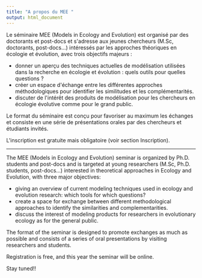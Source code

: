 ```yaml
---
title: "A propos du MEE "
output: html_document
---
```

Le séminaire MEE (Models in Ecology and Evolution) est organisé par des doctorants et post-docs et s'adresse aux jeunes chercheurs (M.Sc, doctorants, post-docs...) intéressés par les approches théoriques en écologie et évolution, avec trois objectifs majeurs :

* donner un aperçu des techniques actuelles de modélisation utilisées dans la recherche en écologie et évolution : quels outils pour quelles questions ?
* créer un espace d'échange entre les différentes approches méthodologiques pour identifier les similitudes et les complémentarités.
* discuter de l'intérêt des produits de modélisation pour les chercheurs en écologie évolutive comme pour le grand public.

Le format du séminaire est conçu pour favoriser au maximum les échanges et consiste en une série de présentations orales par des chercheurs et étudiants invités.

L'inscription est gratuite mais obligatoire (voir section Inscription). 

---------------------------------------------------------------------

The MEE (Models in Ecology and Evolution) seminar is organized by Ph.D. students and post-docs and is targeted at young researchers (M.Sc, Ph.D. students, post-docs...) interested in theoretical approaches in Ecology and Evolution, with three major objectives:

* giving an overview of current modeling techniques used in ecology and evolution research: which tools for which questions?
*  create a space for exchange between different methodological approaches to identify the similarities and complementarities.
*  discuss the interest of modeling products for researchers in evolutionary ecology as for the general public.

The format of the seminar is designed to promote exchanges as much as possible and consists of a series of oral presentations by visiting researchers and students.

Registration is free, and this year the seminar will be online.

Stay tuned!!